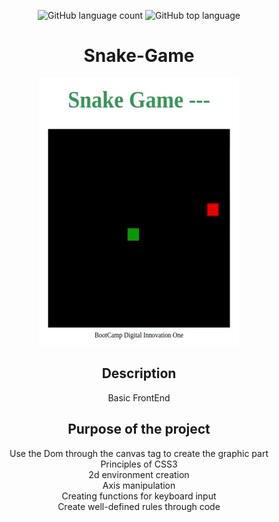 <div align="center"> 
 
![GitHub language count](https://img.shields.io/github/languages/count/Ruan-codeVi/Clone-Netflix?color=green&style=for-the-badge) ![GitHub top language](https://img.shields.io/github/languages/top/Ruan-codeVi/Clone-Netflix?color=green&style=for-the-badge)


# Snake-Game
![Screen](/assets/snakeGame.gif)
 
 
##  Description

Basic FrontEnd

##  Purpose of the project
 Use the Dom through the canvas tag to create the graphic part </br> 
 Principles of CSS3 </br> 
 2d environment creation </br> 
 Axis manipulation </br> 
 Creating functions for keyboard input </br> 
 Create well-defined rules through code </br> 

</div> </br> 
